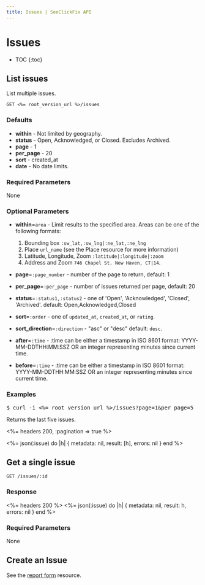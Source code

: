 ```yaml
---
title: Issues | SeeClickFix API
---
```


# Issues

* TOC
{:toc}

## List issues

List multiple issues.

    GET <%= root_version_url %>/issues

### Defaults

* **within** - Not limited by geography.
* **status** - Open, Acknowledged, or Closed. Excludes Archived.
* **page** - 1
* **per_page** - 20
* **sort** - created_at
* **date** - No date limits.

### Required Parameters

None

### Optional Parameters

* **within**=`area` - Limit results to the specified area. Areas can be one of the following formats: 

    1. Bounding box `:sw_lat,:sw_lng|:ne_lat,:ne_lng` 
    2. Place `url_name` (see the Place resource for more information)
    3. Latitude, Longitude, Zoom `:latitude|:longitude|:zoom` 
    4. Address and Zoom `746 Chapel St. New Haven, CT|14`.

* **page**=`:page_number` - number of the page to return, default: 1

* **per_page**=`:per_page` - number of issues returned per page, default: 20

* **status**=`:status1,:status2` - one of 'Open', 'Acknowledged', 'Closed', 'Archived'. default: Open,Acknowledged,Closed

* **sort**=`:order` - one of `updated_at`, `created_at`, or `rating`.

* **sort_direction**=`:direction` - "asc" or "desc" default: `desc`.

* **after**=`:time` - :time can be either a timestamp in ISO 8601 format: YYYY-MM-DDTHH:MM:SSZ OR an integer representing minutes since current time.

* **before**=`:time` - :time can be either a timestamp in ISO 8601 format: YYYY-MM-DDTHH:MM:SSZ OR an integer representing minutes since current time.


### Examples

<pre class="terminal">
$ curl -i <%= root_version_url %>/issues?page=1&per_page=5
</pre>

Returns the last five issues.

<%= headers 200, :pagination => true %>

<%= 
  json(:issue) do |h| 
    { metadata: nil,
      result: [h],
      errors: nil
    }
  end 
%>

## Get a single issue

    GET /issues/:id

### Response

<%= headers 200 %>
<%= 
  json(:issue) do |h| 
    { metadata: nil,
      result: h,
      errors: nil
    }
  end 
%>

### Required Parameters

None

## Create an Issue

See the <a href="/v2/issues/report_form/">report form</a> resource.
